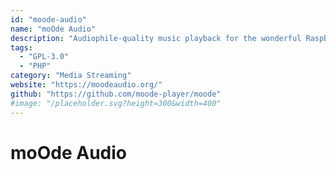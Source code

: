 ```yaml
---
id: "moode-audio"
name: "moOde Audio"
description: "Audiophile-quality music playback for the wonderful Raspberry Pi family of single board computers."
tags:
  - "GPL-3.0"
  - "PHP"
category: "Media Streaming"
website: "https://moodeaudio.org/"
github: "https://github.com/moode-player/moode"
#image: "/placeholder.svg?height=300&width=400"
---
```


# moOde Audio
